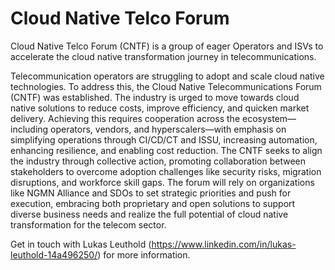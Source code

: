 # Cloud Native Telco Forum

Cloud Native Telco Forum (CNTF) is a group of eager Operators and ISVs to accelerate the cloud native transformation journey in telecommunications.

Telecommunication operators are struggling to adopt and scale cloud native technologies. To address this, the Cloud Native Telecommunications Forum (CNTF) was established. The industry is urged to move towards cloud native solutions to reduce costs, improve efficiency, and quicken market delivery. Achieving this requires cooperation across the ecosystem—including operators, vendors, and hyperscalers—with emphasis on simplifying operations through CI/CD/CT and ISSU, increasing automation, enhancing resilience, and enabling cost reduction. The CNTF seeks to align the industry through collective action, promoting collaboration between stakeholders to overcome adoption challenges like security risks, migration disruptions, and workforce skill gaps. The forum will rely on organizations like NGMN Alliance and SDOs to set strategic priorities and push for execution, embracing both proprietary and open solutions to support diverse business needs and realize the full potential of cloud native transformation for the telecom sector.

Get in touch with Lukas Leuthold (https://www.linkedin.com/in/lukas-leuthold-14a496250/) for more information.
